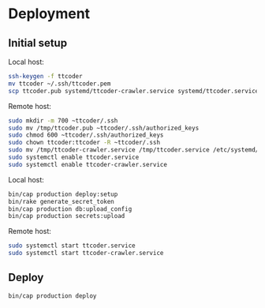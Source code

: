 # Deployment
## Initial setup
Local host:

```sh
ssh-keygen -f ttcoder
mv ttcoder ~/.ssh/ttcoder.pem
scp ttcoder.pub systemd/ttcoder-crawler.service systemd/ttcoder.service remote-host:/tmp
```

Remote host:

```sh
sudo mkdir -m 700 ~ttcoder/.ssh
sudo mv /tmp/ttcoder.pub ~ttcoder/.ssh/authorized_keys
sudo chmod 600 ~ttcoder/.ssh/authorized_keys
sudo chown ttcoder:ttcoder -R ~ttcoder/.ssh
sudo mv /tmp/ttcoder-crawler.service /tmp/ttcoder.service /etc/systemd/system
sudo systemctl enable ttcoder.service
sudo systemctl enable ttcoder-crawler.service
```

Local host:

```sh
bin/cap production deploy:setup
bin/rake generate_secret_token
bin/cap production db:upload_config
bin/cap production secrets:upload
```

Remote host:

```sh
sudo systemctl start ttcoder.service
sudo systemctl start ttcoder-crawler.service
```

## Deploy
```sh
bin/cap production deploy
```
